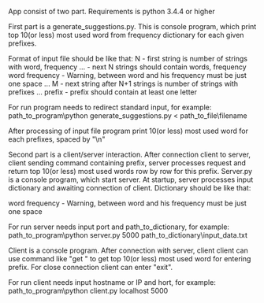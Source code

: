 App consist of two part.
Requirements is python 3.4.4 or higher


First part is a generate_suggestions.py. This is console program, which print
top 10(or less) most used word from frequency dictionary for each given prefixes.

Format of input file should be like that:
N - first string is number of strings with word, frequency
... - next N strings should contain words, frequency
word frequency - Warning, between word and his frequency must be just one space
...
M - next string after N+1 strings is number of strings with prefixes
...
prefix - prefix should contain at least one letter

For run program needs to redirect standard input, for example:
path_to_program\python generate_suggestions.py < path_to_file\filename

After processing of input file program print 10(or less) most used word for
each prefixes, spaced by "\n"


Second part is a client/server interaction.
After connection client to server, client sending command containing prefix,
server processes request and return top 10(or less) most used words row by row
for this prefix.
Server.py is a console program, which start server. At startup, server processes
input dictionary and awaiting connection of client.
Dictionary should be like that:

word frequency - Warning, between word and his frequency must be just one space

For run server needs input port and path_to_dictionary, for example:
path_to_program\python server.py 5000 path_to_dictionary\input_data.txt

Сlient is a console program. After connection with server, client
client can use command like "get <prefixes>" to get top 10(or less) most used word
for entering prefix. For close connection client can enter "exit".

For run client needs input hostname or IP and hort, for example:
path_to_program\python client.py localhost 5000
